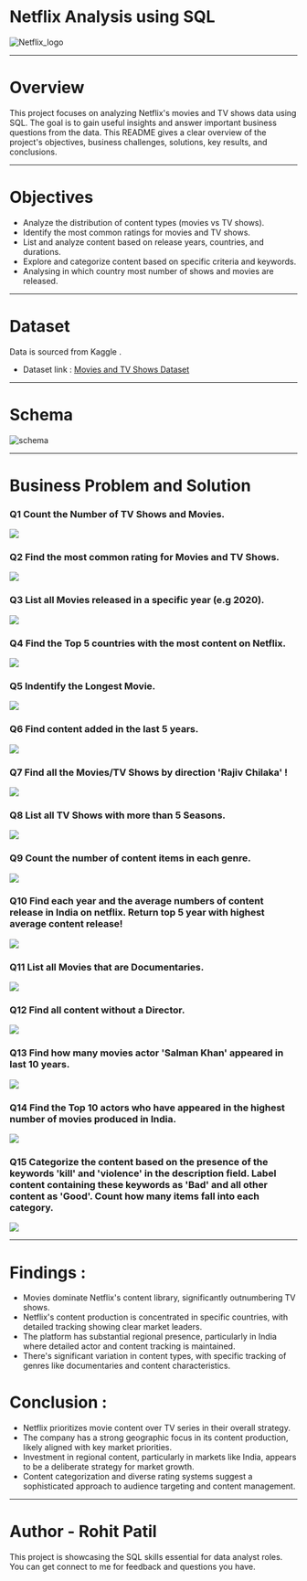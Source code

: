 # Netflix Analysis using SQL 
![Netflix_logo](https://github.com/Rohitpatil1304/Netflix_SQL_Project/blob/main/logo.png)

______________________________________________________________________________________________________________________________________________________________________

# Overview 
This project focuses on analyzing Netflix's movies and TV shows data using SQL. 
The goal is to gain useful insights and answer important business questions from the data. 
This README gives a clear overview of the project's objectives, business challenges, solutions, key results, and conclusions.
______________________________________________________________________________________________________________________________________________________________________

# Objectives
- Analyze the distribution of content types (movies vs TV shows).
- Identify the most common ratings for movies and TV shows.
- List and analyze content based on release years, countries, and durations.
- Explore and categorize content based on specific criteria and keywords.
- Analysing in which country most number of shows and movies are released.
______________________________________________________________________________________________________________________________________________________________________

# Dataset
Data is sourced from Kaggle .
- Dataset link : [Movies and TV Shows Dataset](https://www.kaggle.com/datasets/shivamb/netflix-shows?resource=download)
______________________________________________________________________________________________________________________________________________________________________

# Schema 
![schema](https://github.com/Rohitpatil1304/Netflix_SQL_Project/blob/main/Screenshot%202025-02-17%20103645.png)
______________________________________________________________________________________________________________________________________________________________________
# Business Problem and Solution

### Q1 Count the Number of TV Shows and Movies.

![](https://github.com/Rohitpatil1304/Netflix_SQL_Project/blob/main/images/Question%201.png)

### Q2 Find the most common rating for Movies and TV Shows.

![](https://github.com/Rohitpatil1304/Netflix_SQL_Project/blob/main/images/Question%202%20.png)

### Q3 List all Movies released in a specific year (e.g 2020).

![](https://github.com/Rohitpatil1304/Netflix_SQL_Project/blob/main/images/Question%203.png)

### Q4 Find the Top 5 countries with the most content on Netflix.

![](https://github.com/Rohitpatil1304/Netflix_SQL_Project/blob/main/images/Question%204.png)

### Q5 Indentify the Longest Movie.

![](https://github.com/Rohitpatil1304/Netflix_SQL_Project/blob/main/images/Question%205.png)

### Q6 Find content added in the last 5 years.

![](https://github.com/Rohitpatil1304/Netflix_SQL_Project/blob/main/images/Question%206.png)

### Q7 Find all the Movies/TV Shows by direction 'Rajiv Chilaka' !

![](https://github.com/Rohitpatil1304/Netflix_SQL_Project/blob/main/images/Question%207.png)

### Q8 List all TV Shows with more than 5 Seasons.

![](https://github.com/Rohitpatil1304/Netflix_SQL_Project/blob/main/images/Question%208.png)

### Q9 Count the number of content items in each genre.

![](https://github.com/Rohitpatil1304/Netflix_SQL_Project/blob/main/images/Question%209.png)

### Q10 Find each year and the average numbers of content release in India on netflix. Return top 5 year with highest average content release!

![](https://github.com/Rohitpatil1304/Netflix_SQL_Project/blob/main/images/Question%2010.png)

### Q11 List all Movies that are Documentaries.

![](https://github.com/Rohitpatil1304/Netflix_SQL_Project/blob/main/images/Question%2011.png)

### Q12 Find all content without a Director.

![](https://github.com/Rohitpatil1304/Netflix_SQL_Project/blob/main/images/Question%2012.png)

### Q13 Find how many movies actor 'Salman Khan' appeared in last 10 years.

![](https://github.com/Rohitpatil1304/Netflix_SQL_Project/blob/main/images/Question%2013.png)

### Q14 Find the Top 10 actors who have appeared in the highest number of movies produced in India.

![](https://github.com/Rohitpatil1304/Netflix_SQL_Project/blob/main/images/Question%2014.png)

### Q15 Categorize the content based on the presence of the keywords 'kill' and 'violence' in the description field. Label content containing these keywords as 'Bad' and all other content as 'Good'. Count how many items fall into each category.

![](https://github.com/Rohitpatil1304/Netflix_SQL_Project/blob/main/images/Question%2015.png)

___________________________________________________________________________________________________________________________________________________________________
# Findings : 
 - Movies dominate Netflix's content library, significantly outnumbering TV shows.
 - Netflix's content production is concentrated in specific countries, with detailed tracking showing clear market leaders.
 - The platform has substantial regional presence, particularly in India where detailed actor and content tracking is maintained.
 - There's significant variation in content types, with specific tracking of genres like documentaries and content characteristics.

# Conclusion : 
 - Netflix prioritizes movie content over TV series in their overall strategy.
 - The company has a strong geographic focus in its content production, likely aligned with key market priorities.
 - Investment in regional content, particularly in markets like India, appears to be a deliberate strategy for market growth.
 - Content categorization and diverse rating systems suggest a sophisticated approach to audience targeting and content management.

____________________________________________________________________________________________________________________________________________________________________
# Author - Rohit Patil
This project is showcasing the SQL skills essential for data analyst roles. You can get connect to me for feedback and questions you have.

